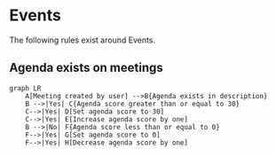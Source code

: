 # Events

The following rules exist around Events.

## Agenda exists on meetings

```mermaid
graph LR
    A[Meeting created by user] -->B{Agenda exists in description}
    B -->|Yes| C{Agenda score greater than or equal to 30}
    C-->|Yes| D[Set agenda score to 30]
    C-->|Yes| E[Increase agenda score by one]
    B -->|No| F{Agenda score less than or equal to 0}
    F-->|Yes| G[Set agenda score to 0]
    F-->|Yes| H[Decrease agenda score by one]
```
